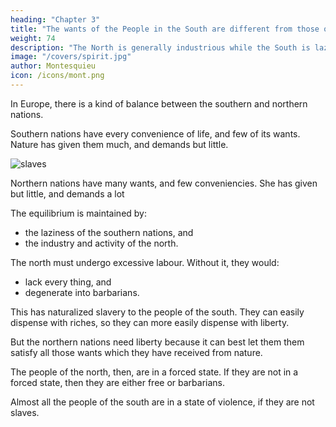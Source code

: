 ```yaml
---
heading: "Chapter 3"
title: "The wants of the People in the South are different from those of the North"
weight: 74
description: "The North is generally industrious while the South is lazy"
image: "/covers/spirit.jpg"
author: Montesquieu
icon: /icons/mont.png
---
```



In Europe, there is a kind of balance between the southern and northern nations.

Southern nations have every convenience of life, and few of its wants. Nature has given them much, and demands but little.

![slaves](https://sorasystem.sirv.com/photos/medieval/slavef2.jpg)

Northern nations have many wants, and few conveniencies. She has given but little, and demands a lot

The equilibrium is maintained by:
- the laziness of the southern nations, and
- the industry and activity of the north.

The north must undergo excessive labour. Without it, they would:
- lack every thing, and
- degenerate into barbarians.

This has naturalized slavery to the people of the south. They can easily dispense with riches, so they can more easily dispense with liberty.

But the northern nations need liberty because it can best let them them satisfy all those wants which they have received from nature.

The people of the north, then, are in a forced state. If they are not in a forced state, then they are either free or barbarians.

Almost all the people of the south are in a state of violence, if they are not slaves.
